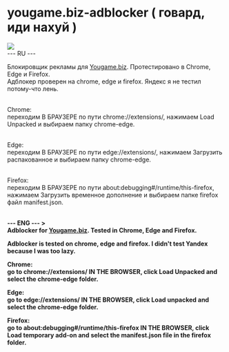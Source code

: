 # yougame.biz-adblocker ( говард, иди нахуй )
<img src="https://i.postimg.cc/760p7FwX/MainLogo.png">   

<div class="center" text-align="center"> --- RU ---</div>

Блокировщик рекламы для <a href="https://yougame.biz">Yougame.biz</a>. Протестировано в Chrome, Edge и Firefox.<br>
Адблокер проверен на chrome, edge и firefox. Яндекс я не тестил потому-что лень.<br><br>

Chrome:<br>
	переходим В БРАУЗЕРЕ по пути chrome://extensions/, нажимаем Load Unpacked и выбираем папку chrome-edge.<br><br>

Edge:<br>
	переходим В БРАУЗЕРЕ по пути edge://extensions/, нажимаем Загрузить распакованное и выбираем папку chrome-edge.<br><br>

Firefox:<br>
	переходим В БРАУЗЕРЕ по пути about:debugging#/runtime/this-firefox, нажимаем Загрузить временное дополнение и выбираем папке firefox файл manifest.json.<br><br>

<strong> --- ENG --- <strong>><br>
Adblocker for <a href="https://yougame.biz">Yougame.biz</a>. Tested in Chrome, Edge and Firefox.<br>

Adblocker is tested on chrome, edge and firefox. I didn't test Yandex because I was too lazy.<br>

Chrome:<br>
	go to chrome://extensions/ IN THE BROWSER, click Load Unpacked and select the chrome-edge folder.<br>

Edge:<br>
	go to edge://extensions/ IN THE BROWSER, click Load unpacked and select the chrome-edge folder.<br>

Firefox:<br>
	go to about:debugging#/runtime/this-firefox IN THE BROWSER, click Load temporary add-on and select the manifest.json file in the firefox folder.<br>
